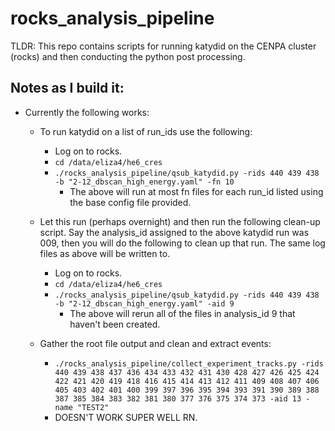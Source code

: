 # rocks_analysis_pipeline

TLDR: This repo contains scripts for running katydid on the CENPA cluster (rocks) and then conducting the python post processing.

## Notes as I build it: 

* Currently the following works: 
	* To run katydid on a list of run_ids use the following: 
		* Log on to rocks. 
		* `cd /data/eliza4/he6_cres`
		* `./rocks_analysis_pipeline/qsub_katydid.py -rids 440 439 438 -b "2-12_dbscan_high_energy.yaml" -fn 10`
			* The above will run at most fn files for each run_id listed using the base config file provided. 

	* Let this run (perhaps overnight) and then run the following clean-up script. Say the analysis_id assigned to the above katydid run was 009, then you will do the following to clean up that run. The same log files as above will be written to. 
		* Log on to rocks. 
		* `cd /data/eliza4/he6_cres`
		* `./rocks_analysis_pipeline/qsub_katydid.py -rids 440 439 438 -b "2-12_dbscan_high_energy.yaml" -aid 9`
			* The above will rerun all of the files in analysis_id 9 that haven't been created. 

	* Gather the root file output and clean and extract events: 
		* `./rocks_analysis_pipeline/collect_experiment_tracks.py -rids 440 439 438 437 436 434 433 432 431 430 428 427 426 425 424 422 421 420 419 418 416 415 414 413 412 411 409 408 407 406 405 403 402 401 400 399 397 396 395 394 393 391 390 389 388 387 385 384 383 382 381 380 377 376 375 374 373 -aid 13 -name "TEST2"`
		* DOESN'T WORK SUPER WELL RN. 


